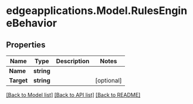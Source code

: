 # edgeapplications.Model.RulesEngineBehavior

## Properties

Name | Type | Description | Notes
------------ | ------------- | ------------- | -------------
**Name** | **string** |  | 
**Target** | **string** |  | [optional] 

[[Back to Model list]](../README.md#documentation-for-models) [[Back to API list]](../README.md#documentation-for-api-endpoints) [[Back to README]](../README.md)

